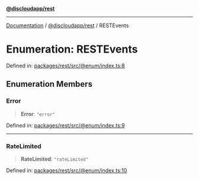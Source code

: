 [**@discloudapp/rest**](../README.md)

***

[Documentation](../../../packages.md) / [@discloudapp/rest](../README.md) / RESTEvents

# Enumeration: RESTEvents

Defined in: [packages/rest/src/@enum/index.ts:8](https://github.com/discloud/discloud.app/blob/bfcb626f6315ac03eb36b36e57f162cd101e1996/packages/rest/src/@enum/index.ts#L8)

## Enumeration Members

### Error

> **Error**: `"error"`

Defined in: [packages/rest/src/@enum/index.ts:9](https://github.com/discloud/discloud.app/blob/bfcb626f6315ac03eb36b36e57f162cd101e1996/packages/rest/src/@enum/index.ts#L9)

***

### RateLimited

> **RateLimited**: `"rateLimited"`

Defined in: [packages/rest/src/@enum/index.ts:10](https://github.com/discloud/discloud.app/blob/bfcb626f6315ac03eb36b36e57f162cd101e1996/packages/rest/src/@enum/index.ts#L10)
